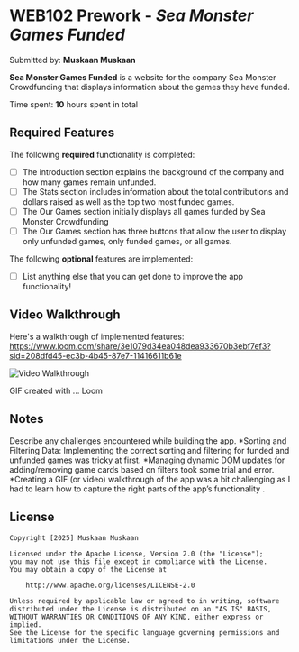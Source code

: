 # WEB102 Prework - *Sea Monster Games Funded*

Submitted by: **Muskaan Muskaan**

**Sea Monster Games Funded** is a website for the company Sea Monster Crowdfunding that displays information about the games they have funded.

Time spent: **10** hours spent in total

## Required Features

The following **required** functionality is completed:

* [ ] The introduction section explains the background of the company and how many games remain unfunded.
* [ ] The Stats section includes information about the total contributions and dollars raised as well as the top two most funded games.
* [ ] The Our Games section initially displays all games funded by Sea Monster Crowdfunding
* [ ] The Our Games section has three buttons that allow the user to display only unfunded games, only funded games, or all games.

The following **optional** features are implemented:

* [ ] List anything else that you can get done to improve the app functionality!

## Video Walkthrough

Here's a walkthrough of implemented features:
https://www.loom.com/share/3e1079d34ea048dea933670b3ebf7ef3?sid=208dfd45-ec3b-4b45-87e7-11416611b61e

<img src='https://www.loom.com/share/3e1079d34ea048dea933670b3ebf7ef3?sid=208dfd45-ec3b-4b45-87e7-11416611b61e' title='Video Walkthrough' width='' alt='Video Walkthrough' />

<!-- Replace this with whatever GIF tool you used! -->
GIF created with ...  Loom
<!-- Recommended tools:
[Kap](https://getkap.co/) for macOS
[ScreenToGif](https://www.screentogif.com/) for Windows
[peek](https://github.com/phw/peek) for Linux. -->

## Notes

Describe any challenges encountered while building the app.
*Sorting and Filtering Data: Implementing the correct sorting and filtering for funded and unfunded games was tricky at first.
*Managing dynamic DOM updates for adding/removing game cards based on filters took some trial and error.
*Creating a GIF (or video) walkthrough of the app was a bit challenging as I had to learn how to capture the right parts of the app’s functionality .
## License

    Copyright [2025] Muskaan Muskaan 

    Licensed under the Apache License, Version 2.0 (the "License");
    you may not use this file except in compliance with the License.
    You may obtain a copy of the License at

        http://www.apache.org/licenses/LICENSE-2.0

    Unless required by applicable law or agreed to in writing, software
    distributed under the License is distributed on an "AS IS" BASIS,
    WITHOUT WARRANTIES OR CONDITIONS OF ANY KIND, either express or implied.
    See the License for the specific language governing permissions and
    limitations under the License.
